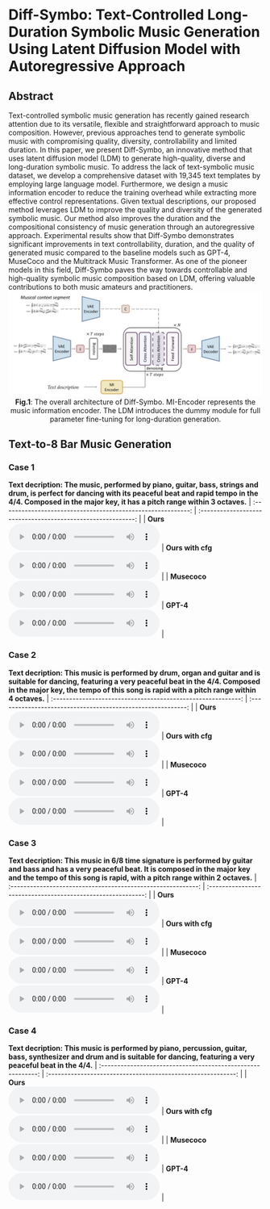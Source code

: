# Diff-Symbo: Text-Controlled Long-Duration Symbolic Music Generation Using Latent Diffusion Model with Autoregressive Approach


<h2 id = "1">Abstract</h2>
Text-controlled symbolic music generation has recently gained research attention due to its versatile, flexible and straightforward approach to music composition. However, previous approaches tend to generate symbolic music with compromising quality, diversity, controllability and limited duration. In this paper, we present Diff-Symbo, an innovative method that uses latent diffusion model (LDM) to generate high-quality, diverse and long-duration symbolic music. To address the lack of text-symbolic music dataset, we develop a comprehensive dataset with 19,345 text templates by employing large language model. Furthermore, we design a music information encoder to reduce the training overhead while extracting more effective control representations.
Given textual descriptions, our proposed method leverages LDM to improve the quality and diversity of the generated symbolic music. Our method also improves the duration and the compositional consistency of music generation through an autoregressive approach. Experimental results show that Diff-Symbo demonstrates significant improvements in text controllability, duration, and the quality of generated music compared to the baseline models such as GPT-4, MuseCoco and the Multitrack Music Transformer. 
As one of the pioneer models in this field, Diff-Symbo paves the way towards controllable and high-quality symbolic music composition based on LDM, offering valuable contributions to both music amateurs and practitioners.
<center>
    <script src="https://polyfill.io/v3/polyfill.min.js?features=es6"></script>
	<script id="MathJax-script" async
        src="https://cdn.jsdelivr.net/npm/mathjax@3/es5/tex-mml-chtml.js">
</script>
    <img style="zoom: 150%;" 
    src="./data/fig/模型图.jpg">
    <br>
    <div class="caption" style="max-width: 1000px;"> 
    <b>Fig.1</b>: The overall architecture of Diff-Symbo. MI-Encoder represents the music information encoder. The LDM introduces the dummy module for full parameter fine-tuning for long-duration generation.
    </div>
</center>




## Text-to-8 Bar Music Generation 

<h3 id = "3"> Case 1</h3>

**Text decription: The music, performed by piano, guitar, bass, strings and drum, is perfect for dancing with its peaceful beat and rapid tempo in the 4/4. Composed in the major key, it has a pitch range within 3 octaves.**
| :----------------------------------------------------------: | :----------------------------------------------------------: |
| **Ours** <br><audio controls><source src="./data/8-bar/ours/44.wav" type="audio/wav">Your browser does not support the audio element.</audio> | **Ours with cfg** <br>  <audio controls><source src="./data/8-bar/ours_cfg/44.wav" type="audio/wav">Your browser does not support the audio element.</audio> |
| **Musecoco**<br>  <audio controls><source src="./data/8-bar/Musecoco/44.wav" type="audio/wav">Your browser does not support the audio element.</audio> | **GPT-4** <br> <audio controls><source src="./data/8-bar/GPT-4/44.wav" type="audio/wav">Your browser does not support the audio element.</audio> |


<h3 id = "3"> Case 2</h3>

**Text decription: This music is performed by drum, organ and guitar and is suitable for dancing, featuring a very peaceful beat in the 4/4. Composed in the major key, the tempo of this song is rapid with a pitch range within 4 octaves.**
| :----------------------------------------------------------: | :----------------------------------------------------------: |
| **Ours** <br><audio controls><source src="./data/8-bar/ours/29.wav" type="audio/wav">Your browser does not support the audio element.</audio> | **Ours with cfg** <br>  <audio controls><source src="./data/8-bar/ours_cfg/29.wav" type="audio/wav">Your browser does not support the audio element.</audio> |
| **Musecoco**<br>  <audio controls><source src="./data/8-bar/Musecoco/29.wav" type="audio/wav">Your browser does not support the audio element.</audio> | **GPT-4** <br> <audio controls><source src="./data/8-bar/GPT-4/29.wav" type="audio/wav">Your browser does not support the audio element.</audio> |


<h3 id = "3"> Case 3</h3>

**Text decription: This music in 6/8 time signature is performed by guitar and bass and has a very peaceful beat. It is composed in the major key and the tempo of this song is rapid, with a pitch range within 2 octaves.**
| :----------------------------------------------------------: | :----------------------------------------------------------: |
| **Ours** <br><audio controls><source src="./data/8-bar/ours/42.wav" type="audio/wav">Your browser does not support the audio element.</audio> | **Ours with cfg** <br>  <audio controls><source src="./data/8-bar/ours_cfg/42.wav" type="audio/wav">Your browser does not support the audio element.</audio> |
| **Musecoco**<br>  <audio controls><source src="./data/8-bar/Musecoco/42.wav" type="audio/wav">Your browser does not support the audio element.</audio> | **GPT-4** <br> <audio controls><source src="./data/8-bar/GPT-4/42.wav" type="audio/wav">Your browser does not support the audio element.</audio> |


<h3 id = "3"> Case 4</h3>

**Text decription: This music is performed by piano, percussion, guitar, bass, synthesizer and drum and is suitable for dancing, featuring a very peaceful beat in the 4/4.**
| :----------------------------------------------------------: | :----------------------------------------------------------: |
| **Ours** <br><audio controls><source src="./data/8-bar/ours/0.wav" type="audio/wav">Your browser does not support the audio element.</audio> | **Ours with cfg** <br>  <audio controls><source src="./data/8-bar/ours_cfg/0.wav" type="audio/wav">Your browser does not support the audio element.</audio> |
| **Musecoco**<br>  <audio controls><source src="./data/8-bar/Musecoco/0.wav" type="audio/wav">Your browser does not support the audio element.</audio> | **GPT-4** <br> <audio controls><source src="./data/8-bar/GPT-4/0.wav" type="audio/wav">Your browser does not support the audio element.</audio> |
